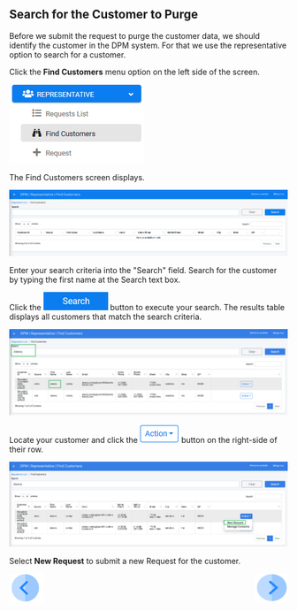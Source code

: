 ## Search for the Customer to Purge

Before we submit the request to purge the customer data, we should identify the customer in the DPM system. For that we use the representative option to search for a customer. 

Click the **Find Customers** menu option on the left side of the screen. 

 ![image](../images/06_Purging_Representative_FindCustomers_Menu.png)

The Find Customers screen displays.

![image](../images/06_Purging_Representative_FindCustomers.png)

Enter your search criteria into the "Search" field. Search for the customer by typing the first name at the Search text box. 

Click the ![image](../images/06_Purging_Representative_Search.png) button to execute your search. The results table displays all customers that match the search criteria.

![image](../images/06_Purging_Search_Customer.png)

Locate your customer and click the ![image](../images/06_Purging_Representative_Action.png) button on the right-side of their row. 

![image](../images/06_Purging_Submit_Request_from_Search.png)

Select **New Request** to submit a new Request for the customer.





[![Previous](../images/Previous.png)]( 03_02_Purging_Login.md)[<img align="right" width="60" height="54" src="../images/Next.png">](03_03_Purging_Submit_a_Request_to_Purge.md)
